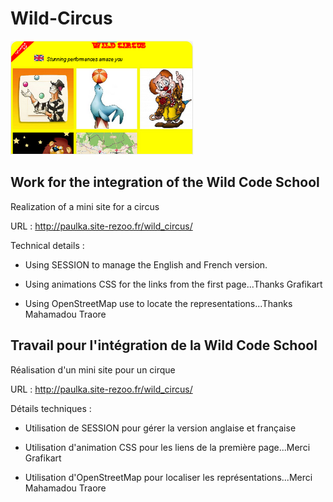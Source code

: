# Wild-Circus 

![Wild-Circus](https://github.com/paul-ka/Wild-Circus/blob/master/css/vignette.png "Wild-Circus")

## Work for the integration of the Wild Code School

Realization of a mini site for a circus

URL : http://paulka.site-rezoo.fr/wild_circus/

Technical details :

* Using SESSION to manage the English and French version.

* Using animations CSS for the links from the first page...Thanks Grafikart

* Using OpenStreetMap use to locate the representations...Thanks Mahamadou Traore


## Travail pour l'intégration de la Wild Code School

Réalisation d'un mini site pour un cirque

URL : http://paulka.site-rezoo.fr/wild_circus/

Détails techniques :

* Utilisation de SESSION pour gérer la version anglaise et française

* Utilisation d'animation CSS pour les liens de la première page...Merci Grafikart

* Utilisation d'OpenStreetMap pour localiser les représentations...Merci Mahamadou Traore


